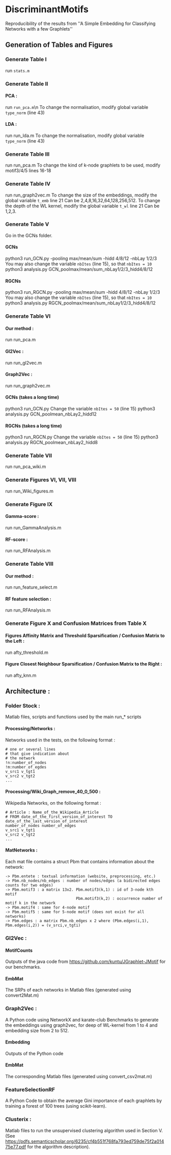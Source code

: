 # DiscriminantMotifs
Reproducibility of the results from ''A Simple Embedding for Classifying Networks with a few Graphlets''

## Generation of Tables and Figures

### Generate Table I
  run ``stats.m``

### Generate Table II
#### PCA :
  run ``run_pca.m``\n
  To change the normalisation, modify global variable ``type_norm`` (line 43)
#### LDA :
  run run_lda.m
  To change the normalisation, modify global variable ``type_norm`` (line 43)

### Generate Table III
  run run_pca.m
  To change the kind of k-node graphlets to be used, modify motif3/4/5 lines 16-18

### Generate Table IV
  run run_graph2vec.m
  To change the size of the embeddings, modify the global variable ``t_emb`` line 21
    Can be 2,4,8,16,32,64,128,256,512.
  To change the depth of the WL kernel, modify the global variable ``t_wl`` line 21
    Can be 1,2,3.

### Generate Table V
  Go in the GCNs folder.
#### GCNs
  python3 run_GCN.py -pooling max/mean/sum -hidd 4/8/12 -nbLay 1/2/3
      You may also change the variable ``nbItes`` (line 15), so that ``nbItes = 10``
  python3 analysis.py GCN_poolmax/mean/sum_nbLay1/2/3_hidd4/8/12
#### RGCNs
  python3 run_RGCN.py -pooling max/mean/sum -hidd 4/8/12 -nbLay 1/2/3
      You may also change the variable ``nbItes`` (line 15), so that ``nbItes = 10``
  python3 analysis.py RGCN_poolmax/mean/sum_nbLay1/2/3_hidd4/8/12


### Generate Table VI
#### Our method :
  run run_pca.m
#### Gl2Vec :
  run run_gl2vec.m
#### Graph2Vec :
  run run_graph2vec.m
#### GCNs (takes a long time)
  python3 run_GCN.py
      Change the variable ``nbItes = 50`` (line 15)
  python3 analysis.py GCN_poolmean_nbLay2_hidd12
#### RGCNs (takes a long time)
  python3 run_RGCN.py
      Change the variable ``nbItes = 50`` (line 15)
  python3 analysis.py RGCN_poolmean_nbLay2_hidd8


### Generate Table VII
  run run_pca_wiki.m

### Generate Figures VI, VII, VIII
  run run_Wiki_figures.m

### Generate Figure IX
#### Gamma-score :
  run run_GammaAnalysis.m
#### RF-score :
  run run_RFAnalysis.m

### Generate Table VIII
#### Our method :
  run run_feature_select.m
#### RF feature selection :
  run run_RFAnalysis.m

### Generate Figure X and Confusion Matrices from Table X
#### Figures Affinity Matrix and Threshold Sparsification / Confusion Matrix to the Left :
  run afty_threshold.m
#### Figure Closest Neighbour Sparsification / Confusion Matrix to the Right :
  run afty_knn.m

## Architecture :

### Folder Stock :
  Matlab files, scripts and functions used by the main run_* scripts
#### Processing/Networks :
  Networks used in the tests, on the following format :

    # one or several lines
    # that give indication about
    # the network
    !n:number_of_nodes
    !m:number_of_egdes
    v_src1 v_tgt1
    v_src2 v_tgt2
    ...
#### Processing/Wiki_Graph_remove_40_0_500 :
  Wikipedia Networks, on the following format :

    # Article : Name_of_the_Wikipedia_Article
    # FROM date_of_the_first_version_of_interest TO date_of_the_last_version_of_interest
    number_of_nodes number_of_edges
    v_src1 v_tgt1
    v_src2 v_tgt2
    ...

#### MatNetworks :
  Each mat file contains a struct Pbm that contains information about the network:
  
    -> Pbm.entete : textual information (website, preprocessing, etc.)
    -> Pbm.nb_nodes/nb_edges : number of nodes/edges (a bidirected edges counts for two edges)
    -> Pbm.motif3 : a matrix 13x2. Pbm.motif3(k,1) : id of 3-node kth motif
                                   Pbm.motif3(k,2) : occurrence number of motif k in the network
    -> Pbm.motif4 : same for 4-node motif
    -> Pbm.motif5 : same for 5-node motif (does not exist for all networks)
    -> Pbm.edges : a matrix Pbm.nb_edges x 2 where (Pbm.edges(i,1), Pbm.edges(i,2)) = (v_srci,v_tgti)

### Gl2Vec :
#### MotifCounts
  Outputs of the java code from https://github.com/kuntu/JGraphlet-JMotif for our benchmarks.
#### EmbMat
  The SRPs of each networks in Matlab files (generated using convert2Mat.m)
### Graph2Vec :
  A Python code using NetworkX and karate-club Benchmarks to generate the embeddings using graph2vec, for deep of WL-kernel from 1 to 4 and embedding size from 2 to 512.
#### Embedding
  Outputs of the Python code
#### EmbMat
  The corresponding Matlab files (generated using convert_csv2mat.m)

### FeatureSelectionRF
  A Python Code to obtain the average Gini importance of each graphlets by training a forest of 100 trees (using scikit-learn).

### Clusterix :
  Matlab files to run the unsupervised clustering algorithm used in Section V.
  (See https://pdfs.semanticscholar.org/6235/cf4b551f768fa793ed759de75f2a01475e77.pdf for the algorithm description).
